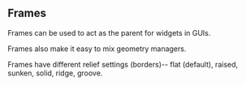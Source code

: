 ## Frames
Frames can be used to act as the parent for widgets in GUIs. 

Frames also make it easy to mix geometry managers. 

Frames have different relief settings (borders)-- flat (default), raised, sunken, solid, ridge, groove.